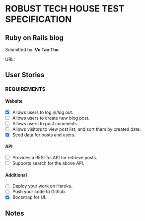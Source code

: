 # ROBUST TECH HOUSE TEST SPECIFICATION

##  Ruby on Rails blog

Submitted by: **Vo Tan Tho**

URL:

## User Stories

### REQUIREMENTS

#### Website

- [x] Allows users to log in/log out.
- [ ] Allows users to create new blog post.
- [ ] Allows users to post comments.
- [ ] Allows visitors to view post list, and sort them by created date.
- [x] Seed data for posts and users.

#### API

- [ ] Provides a RESTful API for retrieve posts.
- [ ] Supports search for the above API.

#### Additional

- [ ] Deploy your work on Heroku.
- [ ] Push your code to Github.
- [x] Bootstrap for UI.

## Notes


